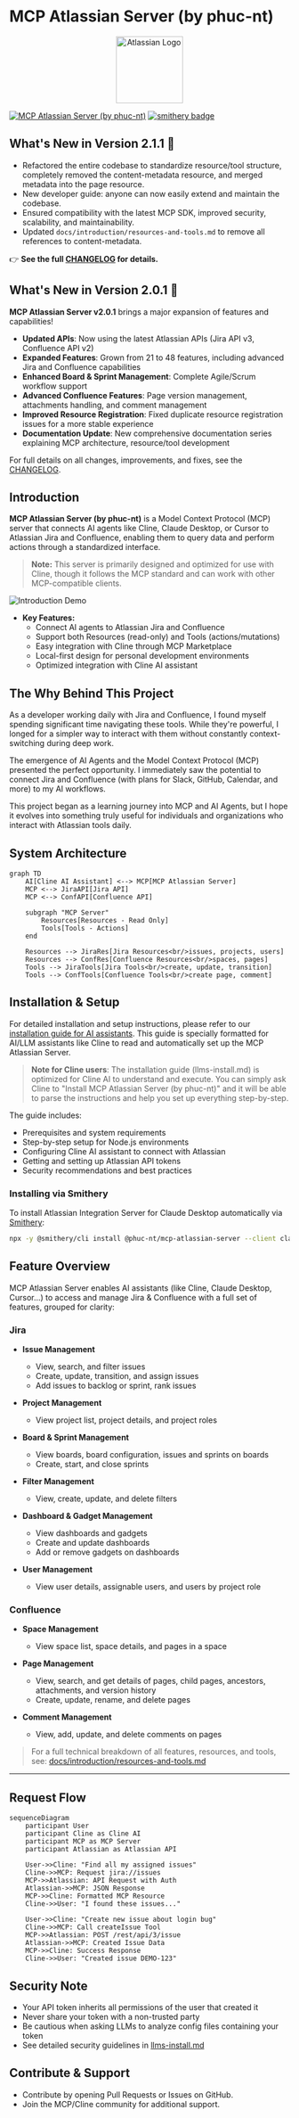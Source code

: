 # MCP Atlassian Server (by phuc-nt)

<p align="center">
  <img src="assets/atlassian_logo_icon.png" alt="Atlassian Logo" width="120" />
</p>

[![MCP Atlassian Server (by phuc-nt)](https://img.shields.io/badge/MCP%20Marketplace--Pending%20Review-orange)](https://github.com/phuc-nt/mcp-atlassian-server)
[![smithery badge](https://smithery.ai/badge/@phuc-nt/mcp-atlassian-server)](https://smithery.ai/server/@phuc-nt/mcp-atlassian-server)

## What's New in Version 2.1.1 🚀

- Refactored the entire codebase to standardize resource/tool structure, completely removed the content-metadata resource, and merged metadata into the page resource.
- New developer guide: anyone can now easily extend and maintain the codebase.
- Ensured compatibility with the latest MCP SDK, improved security, scalability, and maintainability.
- Updated `docs/introduction/resources-and-tools.md` to remove all references to content-metadata.

👉 **See the full [CHANGELOG](./CHANGELOG.md) for details.**

## What's New in Version 2.0.1 🎉

**MCP Atlassian Server v2.0.1** brings a major expansion of features and capabilities!

- **Updated APIs**: Now using the latest Atlassian APIs (Jira API v3, Confluence API v2)
- **Expanded Features**: Grown from 21 to 48 features, including advanced Jira and Confluence capabilities
- **Enhanced Board & Sprint Management**: Complete Agile/Scrum workflow support
- **Advanced Confluence Features**: Page version management, attachments handling, and comment management
- **Improved Resource Registration**: Fixed duplicate resource registration issues for a more stable experience
- **Documentation Update**: New comprehensive documentation series explaining MCP architecture, resource/tool development

For full details on all changes, improvements, and fixes, see the [CHANGELOG](./CHANGELOG.md).

## Introduction

**MCP Atlassian Server (by phuc-nt)** is a Model Context Protocol (MCP) server that connects AI agents like Cline, Claude Desktop, or Cursor to Atlassian Jira and Confluence, enabling them to query data and perform actions through a standardized interface.

> **Note:** This server is primarily designed and optimized for use with Cline, though it follows the MCP standard and can work with other MCP-compatible clients.

![Introduction Demo](https://raw.githubusercontent.com/phuc-nt/public-assets/main/mcp-atlassian-server/introduce.gif)

- **Key Features:**  
  - Connect AI agents to Atlassian Jira and Confluence
  - Support both Resources (read-only) and Tools (actions/mutations)
  - Easy integration with Cline through MCP Marketplace
  - Local-first design for personal development environments
  - Optimized integration with Cline AI assistant

## The Why Behind This Project

As a developer working daily with Jira and Confluence, I found myself spending significant time navigating these tools. While they're powerful, I longed for a simpler way to interact with them without constantly context-switching during deep work.

The emergence of AI Agents and the Model Context Protocol (MCP) presented the perfect opportunity. I immediately saw the potential to connect Jira and Confluence (with plans for Slack, GitHub, Calendar, and more) to my AI workflows.

This project began as a learning journey into MCP and AI Agents, but I hope it evolves into something truly useful for individuals and organizations who interact with Atlassian tools daily.

## System Architecture

```mermaid
graph TD
    AI[Cline AI Assistant] <--> MCP[MCP Atlassian Server]
    MCP <--> JiraAPI[Jira API]
    MCP <--> ConfAPI[Confluence API]
    
    subgraph "MCP Server"
        Resources[Resources - Read Only] 
        Tools[Tools - Actions]
    end
    
    Resources --> JiraRes[Jira Resources<br/>issues, projects, users]
    Resources --> ConfRes[Confluence Resources<br/>spaces, pages]
    Tools --> JiraTools[Jira Tools<br/>create, update, transition]
    Tools --> ConfTools[Confluence Tools<br/>create page, comment]
```

## Installation & Setup

For detailed installation and setup instructions, please refer to our [installation guide for AI assistants](./llms-install.md). This guide is specially formatted for AI/LLM assistants like Cline to read and automatically set up the MCP Atlassian Server.

> **Note for Cline users**: The installation guide (llms-install.md) is optimized for Cline AI to understand and execute. You can simply ask Cline to "Install MCP Atlassian Server (by phuc-nt)" and it will be able to parse the instructions and help you set up everything step-by-step.

The guide includes:
- Prerequisites and system requirements
- Step-by-step setup for Node.js environments
- Configuring Cline AI assistant to connect with Atlassian
- Getting and setting up Atlassian API tokens
- Security recommendations and best practices

### Installing via Smithery

To install Atlassian Integration Server for Claude Desktop automatically via [Smithery](https://smithery.ai/server/@phuc-nt/mcp-atlassian-server):

```bash
npx -y @smithery/cli install @phuc-nt/mcp-atlassian-server --client claude
```

## Feature Overview

MCP Atlassian Server enables AI assistants (like Cline, Claude Desktop, Cursor...) to access and manage Jira & Confluence with a full set of features, grouped for clarity:

### Jira

- **Issue Management**
  - View, search, and filter issues
  - Create, update, transition, and assign issues
  - Add issues to backlog or sprint, rank issues

- **Project Management**
  - View project list, project details, and project roles

- **Board & Sprint Management**
  - View boards, board configuration, issues and sprints on boards
  - Create, start, and close sprints

- **Filter Management**
  - View, create, update, and delete filters

- **Dashboard & Gadget Management**
  - View dashboards and gadgets
  - Create and update dashboards
  - Add or remove gadgets on dashboards

- **User Management**
  - View user details, assignable users, and users by project role

### Confluence

- **Space Management**
  - View space list, space details, and pages in a space

- **Page Management**
  - View, search, and get details of pages, child pages, ancestors, attachments, and version history
  - Create, update, rename, and delete pages

- **Comment Management**
  - View, add, update, and delete comments on pages


> For a full technical breakdown of all features, resources, and tools, see:
> [docs/introduction/resources-and-tools.md](./docs/introduction/resources-and-tools.md)

---

## Request Flow

```mermaid
sequenceDiagram
    participant User
    participant Cline as Cline AI
    participant MCP as MCP Server
    participant Atlassian as Atlassian API
    
    User->>Cline: "Find all my assigned issues"
    Cline->>MCP: Request jira://issues
    MCP->>Atlassian: API Request with Auth
    Atlassian->>MCP: JSON Response
    MCP->>Cline: Formatted MCP Resource
    Cline->>User: "I found these issues..."
    
    User->>Cline: "Create new issue about login bug"
    Cline->>MCP: Call createIssue Tool
    MCP->>Atlassian: POST /rest/api/3/issue
    Atlassian->>MCP: Created Issue Data
    MCP->>Cline: Success Response
    Cline->>User: "Created issue DEMO-123"
```

## Security Note

- Your API token inherits all permissions of the user that created it
- Never share your token with a non-trusted party
- Be cautious when asking LLMs to analyze config files containing your token
- See detailed security guidelines in [llms-install.md](./llms-install.md#security-warning-when-using-llms)

## Contribute & Support

- Contribute by opening Pull Requests or Issues on GitHub.
- Join the MCP/Cline community for additional support.